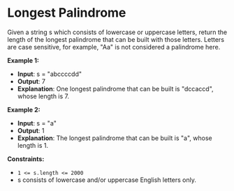 # Longest Palindrome

Given a string s which consists of lowercase or uppercase letters, return the length of the longest palindrome that can be built with those letters.
Letters are case sensitive, for example, "Aa" is not considered a palindrome here.

**Example 1:**

- **Input**: s = "abccccdd"
- **Output**: 7
- **Explanation**: One longest palindrome that can be built is "dccaccd", whose length is 7.

**Example 2:**

- **Input**: s = "a"
- **Output**: 1
- **Explanation**: The longest palindrome that can be built is "a", whose length is 1.

**Constraints:**

- ``1 <= s.length <= 2000``
- s consists of lowercase and/or uppercase English letters only.
